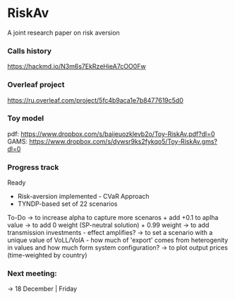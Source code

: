 # RiskAv
A joint research paper on risk aversion

### Calls history
https://hackmd.io/N3m6s7EkRzeHieA7cOO0Fw

### Overleaf project
https://ru.overleaf.com/project/5fc4b9aca1e7b8477619c5d0

### Toy model
pdf: https://www.dropbox.com/s/baijeuozklevb2o/Toy-RiskAv.pdf?dl=0
GAMS: https://www.dropbox.com/s/dywsr9ks2fykqo5/Toy-RiskAv.gms?dl=0

### Progress track
Ready
- Risk-aversion implemented - CVaR Approach
- TYNDP-based set of 22 scenarios 

To-Do
-> to increase alpha to capture more scenaros + add +0.1 to aplha value
-> to add 0 weight (SP-neutral solution) + 0.99 weight
-> to add transmission investments - effect amplifies?
-> to set a scenario with a unique value of VoLL/VolA - how much of 'export' comes from heterogenity in values and how much form system configuration?
-> to plot output prices (time-weighted by country)

### Next meeting:
-> 18 December | Friday
